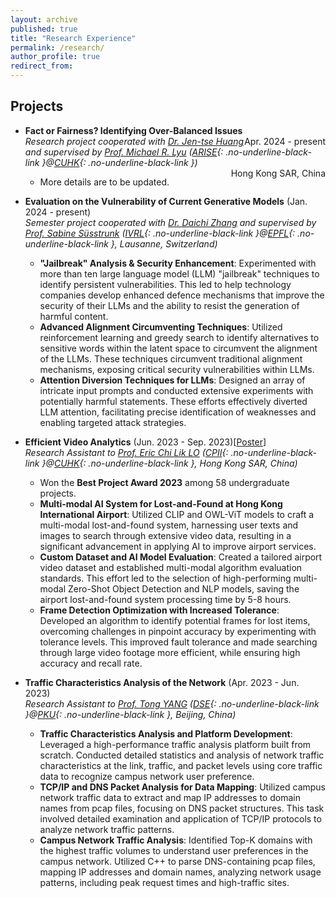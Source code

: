```yaml
---
layout: archive
published: true
title: "Research Experience"
permalink: /research/
author_profile: true
redirect_from:
---
```


## Projects

* **Fact or Fairness? Identifying Over-Balanced Issues**  
  <span style="float: right;">Apr. 2024 - present  </span>
  *Research project cooperated with [Dr. Jen-tse Huang](https://penguinnnnn.github.io) and supervised by [Prof. Michael R. Lyu](https://www.cse.cuhk.edu.hk/lyu/home) ([ARISE](http://ariselab.cse.cuhk.edu.hk/){: .no-underline-black-link }@[CUHK](https://www.cuhk.edu.hk/english/index.html){: .no-underline-black-link })*    
  <span style="float: right;">Hong Kong SAR, China  </span>
  * More details are to be updated.

* **Evaluation on the Vulnerability of Current Generative Models** (Jan. 2024 - present)  
  *Semester project cooperated with [Dr. Daichi Zhang](https://daisy-zhang.github.io/) and supervised by [Prof. Sabine Süsstrunk](https://people.epfl.ch/sabine.susstrunk?lang=en) ([IVRL](https://www.epfl.ch/labs/ivrl/){: .no-underline-black-link }@[EPFL](https://www.epfl.ch/en/){: .no-underline-black-link }, Lausanne, Switzerland)*
  * **"Jailbreak" Analysis & Security Enhancement**: Experimented with more than ten large language model (LLM) "jailbreak" techniques to identify persistent vulnerabilities. This led to help technology companies develop enhanced defence mechanisms that improve the security of their LLMs and the ability to resist the generation of harmful content.
  * **Advanced Alignment Circumventing Techniques**: Utilized reinforcement learning and greedy search to identify alternatives to sensitive words within the latent space to circumvent the alignment of the LLMs. These techniques circumvent traditional alignment mechanisms, exposing critical security vulnerabilities within LLMs.
  * **Attention Diversion Techniques for LLMs**: Designed an array of intricate input prompts and conducted extensive experiments with potentially harmful statements. These efforts effectively diverted LLM attention, facilitating precise identification of weaknesses and enabling targeted attack strategies.

* **Efficient Video Analytics** (Jun. 2023 - Sep. 2023)[[Poster](https://YanY-Henry.github.io/files/SummerResearch2023_Poster.pdf)]  
  *Research Assistant to [Prof. Eric Chi Lik LO](https://www.cse.cuhk.edu.hk/people/faculty/eric-chi-lik-lo/) ([CPII](https://www.cpii.hk){: .no-underline-black-link }@[CUHK](https://www.cuhk.edu.hk/english/index.html){: .no-underline-black-link }, Hong Kong SAR, China)*
  * Won the **Best Project Award 2023** among 58 undergraduate projects.
  * **Multi-modal AI System for Lost-and-Found at Hong Kong International Airport**: Utilized CLIP and OWL-ViT models to craft a multi-modal lost-and-found system, harnessing user texts and images to search through extensive video data, resulting in a significant advancement in applying AI to improve airport services.
  * **Custom Dataset and AI Model Evaluation**: Created a tailored airport video dataset and established multi-modal algorithm evaluation standards. This effort led to the selection of high-performing multi-modal Zero-Shot Object Detection and NLP models, saving the airport lost-and-found system processing time by 5-8 hours.
  * **Frame Detection Optimization with Increased Tolerance**: Developed an algorithm to identify potential frames for lost items, overcoming challenges in pinpoint accuracy by experimenting with tolerance levels. This improved fault tolerance and made searching through large video footage more efficient, while ensuring high accuracy and recall rate.

* **Traffic Characteristics Analysis of the Network** (Apr. 2023 - Jun. 2023)  
  *Research Assistant to [Prof. Tong YANG](https://cs.pku.edu.cn/info/1176/3703.htm) ([DSE](https://dse.pku.edu.cn){: .no-underline-black-link }@[PKU](https://english.pku.edu.cn){: .no-underline-black-link }, Beijing, China)*
  * **Traffic Characteristics Analysis and Platform Development**: Leveraged a high-performance traffic analysis platform built from scratch. Conducted detailed statistics and analysis of network traffic characteristics at the link, traffic, and packet levels using core traffic data to recognize campus network user preference.
  * **TCP/IP and DNS Packet Analysis for Data Mapping**: Utilized campus network traffic data to extract and map IP addresses to domain names from pcap files, focusing on DNS packet structures. This task involved detailed examination and application of TCP/IP protocols to analyze network traffic patterns.
  * **Campus Network Traffic Analysis**: Identified Top-K domains with the highest traffic volumes to understand user
preferences in the campus network. Utilized C++ to parse DNS-containing pcap files, mapping IP addresses and domain names, analyzing network usage patterns, including peak request times and high-traffic sites.


<!--
## Publications
-->
